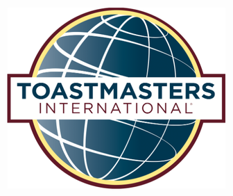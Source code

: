 [![Toastmasters Brno](/static/img/logos/toastmasters.png "Toastmasters Brno")](http://www.projevse.cz/)